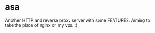 # asa
Another HTTP and reverse proxy server with some FEATURES. Aiming to take the place of nginx on my vps. :)
